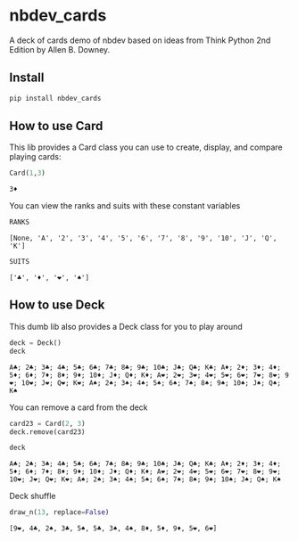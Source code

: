 # nbdev_cards

<!-- WARNING: THIS FILE WAS AUTOGENERATED! DO NOT EDIT! -->

A deck of cards demo of nbdev based on ideas from Think Python 2nd
Edition by Allen B. Downey.

## Install

``` sh
pip install nbdev_cards
```

## How to use Card

This lib provides a Card class you can use to create, display, and
compare playing cards:

``` python
Card(1,3)
```

    3♦️

You can view the ranks and suits with these constant variables

``` python
RANKS
```

    [None, 'A', '2', '3', '4', '5', '6', '7', '8', '9', '10', 'J', 'Q', 'K']

``` python
SUITS
```

    ['♣️', '♦️', '❤️', '♠️']

## How to use Deck

This dumb lib also provides a Deck class for you to play around

``` python
deck = Deck()
deck
```

    A♣️; 2♣️; 3♣️; 4♣️; 5♣️; 6♣️; 7♣️; 8♣️; 9♣️; 10♣️; J♣️; Q♣️; K♣️; A♦️; 2♦️; 3♦️; 4♦️; 5♦️; 6♦️; 7♦️; 8♦️; 9♦️; 10♦️; J♦️; Q♦️; K♦️; A❤️; 2❤️; 3❤️; 4❤️; 5❤️; 6❤️; 7❤️; 8❤️; 9❤️; 10❤️; J❤️; Q❤️; K❤️; A♠️; 2♠️; 3♠️; 4♠️; 5♠️; 6♠️; 7♠️; 8♠️; 9♠️; 10♠️; J♠️; Q♠️; K♠️

You can remove a card from the deck

``` python
card23 = Card(2, 3)
deck.remove(card23)
```

``` python
deck
```

    A♣️; 2♣️; 3♣️; 4♣️; 5♣️; 6♣️; 7♣️; 8♣️; 9♣️; 10♣️; J♣️; Q♣️; K♣️; A♦️; 2♦️; 3♦️; 4♦️; 5♦️; 6♦️; 7♦️; 8♦️; 9♦️; 10♦️; J♦️; Q♦️; K♦️; A❤️; 2❤️; 4❤️; 5❤️; 6❤️; 7❤️; 8❤️; 9❤️; 10❤️; J❤️; Q❤️; K❤️; A♠️; 2♠️; 3♠️; 4♠️; 5♠️; 6♠️; 7♠️; 8♠️; 9♠️; 10♠️; J♠️; Q♠️; K♠️

Deck shuffle

``` python
draw_n(13, replace=False)
```

    [9❤️, 4♣️, 2♠️, 3♣️, 5♠️, 5♣️, 3♠️, 4♠️, 8♦️, 5♦️, 9♦️, 5❤️, 6❤️]
